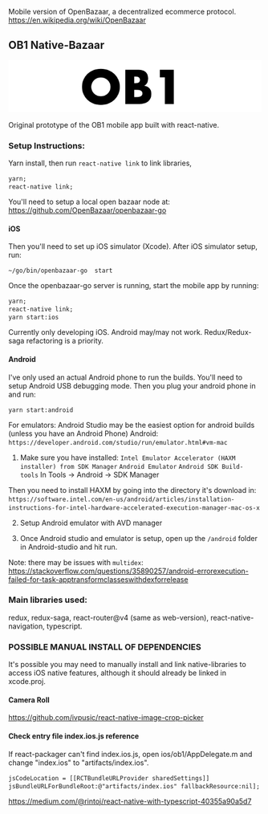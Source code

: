 Mobile version of OpenBazaar, a decentralized ecommerce protocol.
https://en.wikipedia.org/wiki/OpenBazaar

## OB1 Native-Bazaar
![banner](./ob1.png)

Original prototype of the OB1 mobile app built with react-native.


### Setup Instructions:

Yarn install, then run `react-native link` to link libraries,
```
yarn;
react-native link;
```
You'll need to setup a local open bazaar node at:
https://github.com/OpenBazaar/openbazaar-go


#### iOS
Then you'll need to set up iOS simulator (Xcode).
After iOS simulator setup, run:
```
~/go/bin/openbazaar-go  start
```
Once the openbazaar-go server is running, start the mobile app by running:
```
yarn;
react-native link;
yarn start:ios
```
Currently only developing iOS. Android may/may not work.
Redux/Redux-saga refactoring is a priority.



#### Android
I've only used an actual Android phone to run the builds.
You'll need to setup Android USB debugging mode.
Then you plug your android phone in and run:
```
yarn start:android
```

For emulators:
Android Studio may be the easiest option for android builds (unless you have an Android Phone)
Android: `https://developer.android.com/studio/run/emulator.html#vm-mac`

1) Make sure you have installed:
`Intel Emulator Accelerator (HAXM installer) from SDK Manager`
`Android Emulator`
`Android SDK Build-tools`
In Tools -> Android -> SDK Manager

Then you need to install HAXM by going into the directory it's download in:
`https://software.intel.com/en-us/android/articles/installation-instructions-for-intel-hardware-accelerated-execution-manager-mac-os-x`

2) Setup Android emulator with AVD manager

3) Once Android studio and emulator is setup, open up the `/android` folder in Android-studio and hit run.

Note: there may be issues with `multidex`: https://stackoverflow.com/questions/35890257/android-errorexecution-failed-for-task-apptransformclasseswithdexforrelease


### Main libraries used:
redux, redux-saga, react-router@v4 (same as web-version), react-native-navigation, typescript.



### POSSIBLE MANUAL INSTALL OF DEPENDENCIES
It's possible you may need to manually install and link native-libraries to access
iOS native features, although it should already be linked in xcode.proj.

#### Camera Roll
https://github.com/ivpusic/react-native-image-crop-picker


#### Check entry file index.ios.js reference
If react-packager can't find index.ios.js,
open ios/ob1/AppDelegate.m and change "index.ios" to "artifacts/index.ios".

```
jsCodeLocation = [[RCTBundleURLProvider sharedSettings]] jsBundleURLForBundleRoot:@"artifacts/index.ios" fallbackResource:nil];
```

https://medium.com/@rintoj/react-native-with-typescript-40355a90a5d7
